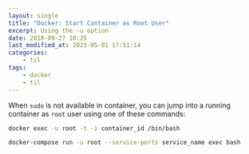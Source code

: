 ```yaml
---
layout: single
title: "Docker: Start Container as Root User"
excerpt: Using the -u option
date: 2018-09-27 10:25
last_modified_at: 2023-05-01 17:51:14
categories:
    - til
tags:
    - docker
    - til
---
```


When `sudo` is not available in container,
you can jump into a running container as `root` user using one of these commands:

```bash
docker exec -u root -t -i container_id /bin/bash

docker-compose run -u root --service-ports service_name exec bash
```
